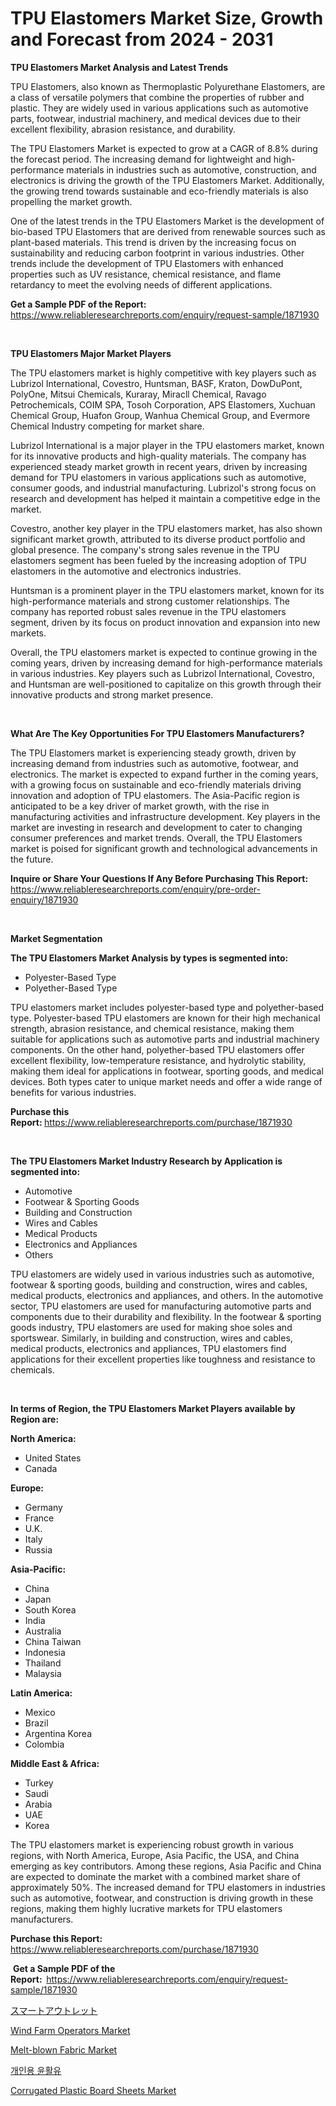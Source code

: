 <p><h1>TPU Elastomers Market Size, Growth and Forecast from 2024 - 2031</h1></p><p><strong>TPU Elastomers Market Analysis and Latest Trends</strong></p>
<p><p>TPU Elastomers, also known as Thermoplastic Polyurethane Elastomers, are a class of versatile polymers that combine the properties of rubber and plastic. They are widely used in various applications such as automotive parts, footwear, industrial machinery, and medical devices due to their excellent flexibility, abrasion resistance, and durability.</p><p>The TPU Elastomers Market is expected to grow at a CAGR of 8.8% during the forecast period. The increasing demand for lightweight and high-performance materials in industries such as automotive, construction, and electronics is driving the growth of the TPU Elastomers Market. Additionally, the growing trend towards sustainable and eco-friendly materials is also propelling the market growth.</p><p>One of the latest trends in the TPU Elastomers Market is the development of bio-based TPU Elastomers that are derived from renewable sources such as plant-based materials. This trend is driven by the increasing focus on sustainability and reducing carbon footprint in various industries. Other trends include the development of TPU Elastomers with enhanced properties such as UV resistance, chemical resistance, and flame retardancy to meet the evolving needs of different applications.</p></p>
<p><strong>Get a Sample PDF of the Report:&nbsp;</strong> <a href="https://www.reliableresearchreports.com/enquiry/request-sample/1871930">https://www.reliableresearchreports.com/enquiry/request-sample/1871930</a></p>
<p>&nbsp;</p>
<p><strong>TPU Elastomers Major Market Players</strong></p>
<p><p>The TPU elastomers market is highly competitive with key players such as Lubrizol International, Covestro, Huntsman, BASF, Kraton, DowDuPont, PolyOne, Mitsui Chemicals, Kuraray, Miracll Chemical, Ravago Petrochemicals, COIM SPA, Tosoh Corporation, APS Elastomers, Xuchuan Chemical Group, Huafon Group, Wanhua Chemical Group, and Evermore Chemical Industry competing for market share.</p><p>Lubrizol International is a major player in the TPU elastomers market, known for its innovative products and high-quality materials. The company has experienced steady market growth in recent years, driven by increasing demand for TPU elastomers in various applications such as automotive, consumer goods, and industrial manufacturing. Lubrizol's strong focus on research and development has helped it maintain a competitive edge in the market.</p><p>Covestro, another key player in the TPU elastomers market, has also shown significant market growth, attributed to its diverse product portfolio and global presence. The company's strong sales revenue in the TPU elastomers segment has been fueled by the increasing adoption of TPU elastomers in the automotive and electronics industries.</p><p>Huntsman is a prominent player in the TPU elastomers market, known for its high-performance materials and strong customer relationships. The company has reported robust sales revenue in the TPU elastomers segment, driven by its focus on product innovation and expansion into new markets.</p><p>Overall, the TPU elastomers market is expected to continue growing in the coming years, driven by increasing demand for high-performance materials in various industries. Key players such as Lubrizol International, Covestro, and Huntsman are well-positioned to capitalize on this growth through their innovative products and strong market presence.</p></p>
<p>&nbsp;</p>
<p><strong>What Are The Key Opportunities For TPU Elastomers Manufacturers?</strong></p>
<p><p>The TPU Elastomers market is experiencing steady growth, driven by increasing demand from industries such as automotive, footwear, and electronics. The market is expected to expand further in the coming years, with a growing focus on sustainable and eco-friendly materials driving innovation and adoption of TPU elastomers. The Asia-Pacific region is anticipated to be a key driver of market growth, with the rise in manufacturing activities and infrastructure development. Key players in the market are investing in research and development to cater to changing consumer preferences and market trends. Overall, the TPU Elastomers market is poised for significant growth and technological advancements in the future.</p></p>
<p><strong>Inquire or Share Your Questions If Any Before Purchasing This Report:</strong> <a href="https://www.reliableresearchreports.com/enquiry/pre-order-enquiry/1871930">https://www.reliableresearchreports.com/enquiry/pre-order-enquiry/1871930</a></p>
<p>&nbsp;</p>
<p><strong>Market Segmentation</strong></p>
<p><strong>The TPU Elastomers Market Analysis by types is segmented into:</strong></p>
<p><ul><li>Polyester-Based Type</li><li>Polyether-Based Type</li></ul></p>
<p><p>TPU elastomers market includes polyester-based type and polyether-based type. Polyester-based TPU elastomers are known for their high mechanical strength, abrasion resistance, and chemical resistance, making them suitable for applications such as automotive parts and industrial machinery components. On the other hand, polyether-based TPU elastomers offer excellent flexibility, low-temperature resistance, and hydrolytic stability, making them ideal for applications in footwear, sporting goods, and medical devices. Both types cater to unique market needs and offer a wide range of benefits for various industries.</p></p>
<p><strong>Purchase this Report:&nbsp;</strong><a href="https://www.reliableresearchreports.com/purchase/1871930">https://www.reliableresearchreports.com/purchase/1871930</a></p>
<p>&nbsp;</p>
<p><strong>The TPU Elastomers Market Industry Research by Application is segmented into:</strong></p>
<p><ul><li>Automotive</li><li>Footwear & Sporting Goods</li><li>Building and Construction</li><li>Wires and Cables</li><li>Medical Products</li><li>Electronics and Appliances</li><li>Others</li></ul></p>
<p><p>TPU elastomers are widely used in various industries such as automotive, footwear & sporting goods, building and construction, wires and cables, medical products, electronics and appliances, and others. In the automotive sector, TPU elastomers are used for manufacturing automotive parts and components due to their durability and flexibility. In the footwear & sporting goods industry, TPU elastomers are used for making shoe soles and sportswear. Similarly, in building and construction, wires and cables, medical products, electronics and appliances, TPU elastomers find applications for their excellent properties like toughness and resistance to chemicals.</p></p>
<p>&nbsp;</p>
<p><strong>In terms of Region, the TPU Elastomers Market Players available by Region are:</strong></p>
<p>
    <p> <strong> North America: </strong>
        <ul>
            <li>United States</li>
            <li>Canada</li>
        </ul>
        </p> 
    <p> <strong> Europe: </strong>
        <ul>
            <li>Germany</li>
            <li>France</li>
            <li>U.K.</li>
            <li>Italy</li>
            <li>Russia</li>
        </ul>
        </p> 
    <p> <strong> Asia-Pacific: </strong>
        <ul>
            <li>China</li>
            <li>Japan</li>
            <li>South Korea</li>
            <li>India</li>
            <li>Australia</li>
            <li>China Taiwan</li>
            <li>Indonesia</li>
            <li>Thailand</li>
            <li>Malaysia</li>
        </ul>
        </p> 
    <p> <strong> Latin America: </strong>
        <ul>
            <li>Mexico</li>
            <li>Brazil</li>
            <li>Argentina Korea</li>
            <li>Colombia</li>
        </ul>
        </p> 
    <p> <strong> Middle East & Africa: </strong>
        <ul>
            <li>Turkey</li>
            <li>Saudi</li>
            <li>Arabia</li>
            <li>UAE</li>
            <li>Korea</li>
        </ul>
    </p>
    </p>
<p><p>The TPU elastomers market is experiencing robust growth in various regions, with North America, Europe, Asia Pacific, the USA, and China emerging as key contributors. Among these regions, Asia Pacific and China are expected to dominate the market with a combined market share of approximately 50%. The increased demand for TPU elastomers in industries such as automotive, footwear, and construction is driving growth in these regions, making them highly lucrative markets for TPU elastomers manufacturers.</p></p>
<p><strong>Purchase this Report: </strong><a href="https://www.reliableresearchreports.com/purchase/1871930">https://www.reliableresearchreports.com/purchase/1871930</a></p>
<p>&nbsp;<strong>Get a Sample PDF of the Report:&nbsp;&nbsp;</strong><a href="https://www.reliableresearchreports.com/enquiry/request-sample/1871930">https://www.reliableresearchreports.com/enquiry/request-sample/1871930</a></p>
<p><strong></strong></p>
<p><p><a href="https://github.com/xnljig2898992/Market-Research-Report-List-1/blob/main/6409172190035.md">スマートアウトレット</a></p><p><a href="https://issuu.com/reportprime-2/docs/wind-farm-operators-market-size-2030.pptx">Wind Farm Operators Market</a></p><p><a href="https://issuu.com/reportprime-2/docs/melt-blown-fabric-market-size-2030.pptx">Melt-blown Fabric Market</a></p><p><a href="https://github.com/trmesnao7959541/Market-Research-Report-List-1/blob/main/2162686189910.md">개인용 윤활유</a></p><p><a href="https://github.com/Whitneyboyettebo9kiw7yr13/Market-Research-Report-List-1/blob/main/corrugated-plastic-board-sheets-market.md">Corrugated Plastic Board Sheets Market</a></p></p>